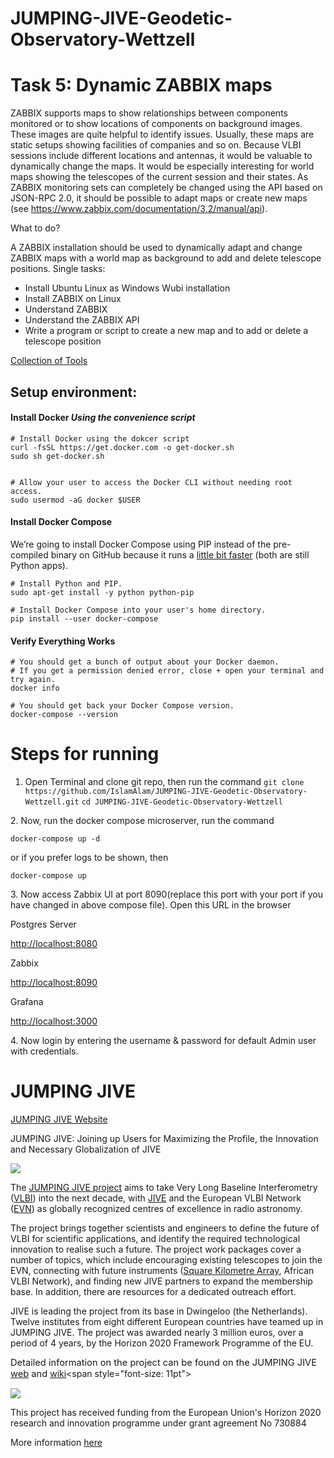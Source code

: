 # JUMPING-JIVE-Geodetic-Observatory-Wettzell

# Task 5: Dynamic ZABBIX maps

ZABBIX supports maps to show relationships between components monitored or to show locations of components on background images. These images are quite helpful to identify issues. 
Usually, these maps are static setups showing facilities of companies and so on. Because VLBI sessions include different locations and antennas, it would be valuable to dynamically change the maps. It would be especially interesting for world maps showing the telescopes of the current session and their states. As ZABBIX monitoring sets can completely be changed using the API based on JSON-RPC 2.0, it should be possible to adapt maps or create new maps (see https://www.zabbix.com/documentation/3.2/manual/api). 



What to do? 

A ZABBIX installation should be used to dynamically adapt and change ZABBIX maps with a world map as background to add and delete telescope positions. 
Single tasks:
* Install Ubuntu Linux as Windows Wubi installation 
* Install ZABBIX on Linux 
* Understand ZABBIX 
* Understand the ZABBIX API 
* Write a program or script to create a new map and to add or delete a telescope position 


[Collection of Tools](https://graphite.readthedocs.io/en/latest/tools.html)


## Setup environment:

#### Install Docker *Using the convenience script*

    # Install Docker using the dokcer script
    curl -fsSL https://get.docker.com -o get-docker.sh
    sudo sh get-docker.sh


    # Allow your user to access the Docker CLI without needing root access.
    sudo usermod -aG docker $USER


#### Install Docker Compose

We’re going to install Docker Compose using PIP instead of the pre-compiled binary on GitHub because it runs a [little bit faster](/blog/docker-tip-74-curl-vs-pip-for-installing-docker-compose) (both are still Python apps).


    # Install Python and PIP.
    sudo apt-get install -y python python-pip

    # Install Docker Compose into your user's home directory.
    pip install --user docker-compose



#### Verify Everything Works


    # You should get a bunch of output about your Docker daemon.
    # If you get a permission denied error, close + open your terminal and try again.
    docker info

    # You should get back your Docker Compose version.
    docker-compose --version


# Steps for running

1.  Open Terminal and clone git repo, then run the command
`git clone https://github.com/IslamAlam/JUMPING-JIVE-Geodetic-Observatory-Wettzell.git`
`cd JUMPING-JIVE-Geodetic-Observatory-Wettzell`

2\. Now, run the docker compose microserver, run the command

`docker-compose up -d`

or if you prefer logs to be shown, then

`docker-compose up`

3\. Now access Zabbix UI at port 8090(replace this port with your port if you have changed in above compose file).  Open this URL in the browser

Postgres Server

[http://localhost:8080](http://localhost:8080/)

Zabbix

[http://localhost:8090](http://localhost:8090/)


Grafana

[http://localhost:3000](http://localhost:3000/)


4\. Now login by entering the username & password for default Admin user with credentials.




# JUMPING JIVE
[JUMPING JIVE Website](https://jive.eu/jumping-jive)

JUMPING JIVE: Joining up Users for Maximizing the Profile, the Innovation and Necessary Globalization of JIVE

![](/sites/jive.nl/files/cms/projects/JJ-logo-no-text.jpg)

The [JUMPING JIVE project](http://jumping.jive.eu/) aims to take Very Long Baseline Interferometry ([VLBI](https://en.wikipedia.org/wiki/Very-long-baseline_interferometry#VLBI_arrays "Opens in new window: https://en.wikipedia.org/wiki/Very-long-baseline_interferometry#VLBI_arrays")) <link>into the next decade, with [JIVE](http://www.jive.eu) <link>and the European VLBI Network ([EVN](http://www.evlbi.org/intro/intro.html "Opens in new window: http://www.evlbi.org/intro/intro.html")) <link>as globally recognized centres of excellence in radio astronomy.

The project brings together scientists and engineers to define the future of VLBI for scientific applications, and identify the required technological innovation to realise such a future. The project work packages cover a number of topics, which include encouraging existing telescopes to join the EVN, connecting with future instruments ([Square Kilometre Array](http://skatelescope.org/ "Opens in new window: http://skatelescope.org/"), African VLBI Network), and finding new JIVE partners to expand the membership base. In addition, there are resources for a dedicated outreach effort.

JIVE <link>is leading the project from its base in Dwingeloo (the Netherlands). Twelve institutes <link>from eight different European countries have teamed up in JUMPING JIVE. The project was awarded nearly 3 million euros, over a period of 4 years, by the Horizon 2020 Framework Programme of the EU.

<span style="font-size: 11pt">Detailed information on the project can be found on the JUMPING JIVE [web](http://jumping.jive.eu/) and</span> [wiki](/jumpingjive/doku.php?id=start "Opens in new window: https://jive.eu/jumpingjive/doku.php?id=start")<span style="font-size: 11pt"> </span> 


![](/sites/jive.nl/files/cms/projects/EU.jpg)

This project has received funding from the European Union's Horizon 2020 research and innovation programme under grant agreement No 730884

More information [here](http://cordis.europa.eu/project/rcn/207184_en.html "Opens in new window: http://cordis.europa.eu/project/rcn/207184_en.html")

